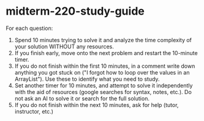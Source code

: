 # midterm-220-study-guide

For each question:
1. Spend 10 minutes trying to solve it and analyze the time complexity of your solution WITHOUT any resources.
1. If you finish early, move onto the next problem and restart the 10-minute timer.
1. If you do not finish within the first 10 minutes, in a comment write down anything you got stuck on ("I forgot how to loop over the values in an ArrayList"). Use these to identify what you need to study.
1. Set another timer for 10 minutes, and attempt to solve it independently with the aid of resources (google searches for syntax, notes, etc.). Do not ask an AI to solve it or search for the full solution.
1. If you do not finish within the next 10 minutes, ask for help (tutor, instructor, etc.)